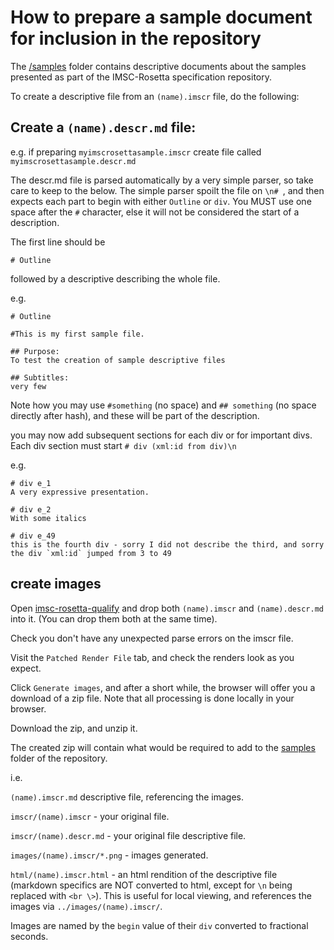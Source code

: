 # How to prepare a sample document for inclusion in the repository

The [/samples](../samples) folder contains descriptive documents about the samples presented as part of the IMSC-Rosetta specification repository.

To create a descriptive file from an `(name).imscr` file, do the following:

## Create a `(name).descr.md` file:

e.g. if preparing `myimscrosettasample.imscr` create file called `myimscrosettasample.descr.md`

The descr.md file is parsed automatically by a very simple parser, so take care to keep to the below.  The simple parser spoilt the file on `\n# `, and then expects each part to begin with either `Outline` or `div`.  You MUST use one space after the `#` character, else it will not be considered the start of a description.

The first line should be 

`# Outline`

followed by a descriptive describing the whole file.

e.g.

```
# Outline

#This is my first sample file.

## Purpose:
To test the creation of sample descriptive files

## Subtitles:
very few
```

Note how you may use `#something` (no space) and `## something` (no space directly after hash), and these will be part of the description.

you may now add subsequent sections for each div or for important divs.  Each div section must start `# div (xml:id from div)\n`

e.g.
```
# div e_1
A very expressive presentation.

# div e_2
With some italics

# div e_49
this is the fourth div - sorry I did not describe the third, and sorry the div `xml:id` jumped from 3 to 49
``` 

## create images

Open [imsc-rosetta-qualify](https://imsc-rosetta.github.io/imsc-rosetta-qualify/) and drop both `(name).imscr` and `(name).descr.md` into it.  (You can drop them both at the same time).

Check you don't have any unexpected parse errors on the imscr file.

Visit the `Patched Render File` tab, and check the renders look as you expect.

Click `Generate images`, and after a short while, the browser will offer you a download of a zip file.  Note that all processing is done locally in your browser.

Download the zip, and unzip it.

The created zip will contain what would be required to add to the [samples](https://github.com/imsc-rosetta/imsc-rosetta-specification/tree/testhtml/samples) folder of the repository.

i.e.

`(name).imscr.md` descriptive file, referencing the images.

`imscr/(name).imscr` - your original file.

`imscr/(name).descr.md` - your original file descriptive file.

`images/(name).imscr/*.png` - images generated.

`html/(name).imscr.html` - an html rendition of the descriptive file (markdown specifics are NOT converted to html, except for `\n` being replaced with `<br \>`).  This is useful for local viewing, and references the images via `../images/(name).imscr/`.

Images are named by the `begin` value of their `div` converted to fractional seconds.
